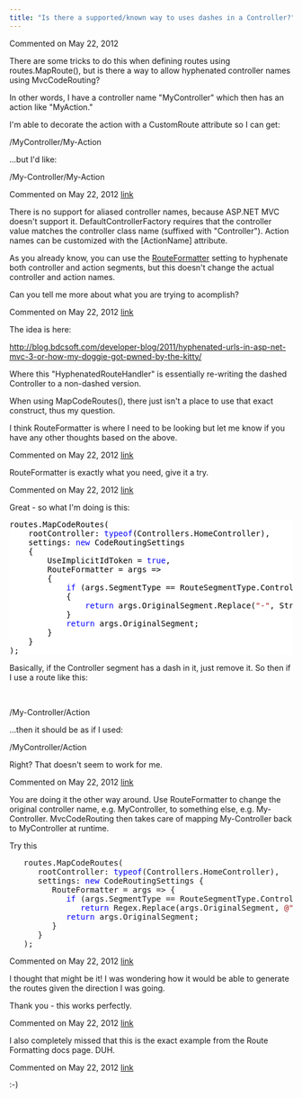 ```yaml
---
title: "Is there a supported/known way to uses dashes in a Controller?"
---
```

<div id="post839456" class="discussion-comment op">
   <div class="discussion-header">Commented on 
      <time datetime="2012-05-22T08:53:21.653-07:00" title="2012-05-22T08:53:21.653-07:00">May 22, 2012</time>
   </div>
   <div class="discussion-message">
<p>There are some tricks to do this when defining routes using routes.MapRoute(), but is there a way to allow hyphenated controller names using MvcCodeRouting?</p>
<p>In other words, I have a controller name &quot;MyController&quot; which then has an action like &quot;MyAction.&quot;</p>
<p>I'm able to decorate the action with a CustomRoute attribute so I can get:</p>
<p>/MyController/My-Action</p>
<p>...but I'd like:</p>
<p>/My-Controller/My-Action</p>
</div>
</div>
<div id="post839474" class="discussion-comment">
   <div class="discussion-header">Commented on 
      <time datetime="2012-05-22T09:18:15.753-07:00" title="2012-05-22T09:18:15.753-07:00">May 22, 2012</time> <a href="#post839474" class="post-link">link</a></div>
   <div class="discussion-message"><p>There is no support for aliased controller names, because ASP.NET MVC doesn't support it. DefaultControllerFactory requires that the controller value matches the controller class name (suffixed with "Controller").&nbsp;Action names can be customized with the [ActionName] attribute.</p>
<p>As you already know, you can use the <a href="https://github.com/maxtoroq/MvcCodeRouting/blob/master/docs/Route-Formatting.md">RouteFormatter</a>&nbsp;setting to hyphenate both controller and action segments, but this doesn't change the actual controller and action names.</p>
<p>Can you tell me more about what you are trying to acomplish?</p></div>
</div>
<div id="post839495" class="discussion-comment">
   <div class="discussion-header">Commented on 
      <time datetime="2012-05-22T09:53:00.227-07:00" title="2012-05-22T09:53:00.227-07:00">May 22, 2012</time> <a href="#post839495" class="post-link">link</a></div>
   <div class="discussion-message"><p>The idea is here:</p>
<p><a href="http://blog.bdcsoft.com/developer-blog/2011/hyphenated-urls-in-asp-net-mvc-3-or-how-my-doggie-got-pwned-by-the-kitty/">http://blog.bdcsoft.com/developer-blog/2011/hyphenated-urls-in-asp-net-mvc-3-or-how-my-doggie-got-pwned-by-the-kitty/</a></p>
<p>Where this "HyphenatedRouteHandler" is essentially re-writing the dashed Controller to a non-dashed version.</p>
<p>When using MapCodeRoutes(), there just isn't a place to use that exact construct, thus my question.</p>
<p>I think RouteFormatter is where I need to be looking but let me know if you have any other thoughts based on the above.</p></div>
</div>
<div id="post839497" class="discussion-comment">
   <div class="discussion-header">Commented on 
      <time datetime="2012-05-22T09:58:40.76-07:00" title="2012-05-22T09:58:40.76-07:00">May 22, 2012</time> <a href="#post839497" class="post-link">link</a></div>
   <div class="discussion-message"><p>RouteFormatter is exactly what you need, give it a try.</p></div>
</div>
<div id="post839508" class="discussion-comment">
   <div class="discussion-header">Commented on 
      <time datetime="2012-05-22T10:19:59.69-07:00" title="2012-05-22T10:19:59.69-07:00">May 22, 2012</time> <a href="#post839508" class="post-link">link</a></div>
   <div class="discussion-message"><p>Great - so what I'm doing is this:</p>
<p>
<div style="color: black; background-color: white;">
<pre>routes.MapCodeRoutes(
	rootController: <span style="color: blue;">typeof</span>(Controllers.HomeController),
	settings: <span style="color: blue;">new</span> CodeRoutingSettings
	{
		UseImplicitIdToken = <span style="color: blue;">true</span>,
		RouteFormatter = args =&gt;
		{
			<span style="color: blue;">if</span> (args.SegmentType == RouteSegmentType.Controller &amp;&amp; args.OriginalSegment.Contains(<span style="color: #a31515;">"-"</span>))
			{
				<span style="color: blue;">return</span> args.OriginalSegment.Replace(<span style="color: #a31515;">"-"</span>, String.Empty);
			}
			<span style="color: blue;">return</span> args.OriginalSegment;
		}
	}
);
</pre>
</div>
</p>
<p>Basically, if the Controller segment has a dash in it, just remove it. So then if I use a route like this:</p>
<p>&nbsp;</p>
<p>/My-Controller/Action</p>
<p>...then it should be as if I used:</p>
<p>/MyController/Action</p>
<p>Right? That doesn't seem to work for me.</p></div>
</div>
<div id="post839511" class="discussion-comment marked-as-answer">
   <div class="discussion-header">Commented on 
      <time datetime="2012-05-22T10:27:20.097-07:00" title="2012-05-22T10:27:20.097-07:00">May 22, 2012</time> <a href="#post839511" class="post-link">link</a></div>
   <div class="discussion-message">
<p>You are doing it the other way around. Use RouteFormatter to change the original controller name, e.g. MyController, to something else, e.g. My-Controller. MvcCodeRouting then takes care of mapping My-Controller back to MyController at runtime.</p>
<p>Try this</p>
<pre>   routes.MapCodeRoutes(
      rootController: <span style="color:blue">typeof</span>(Controllers.HomeController),
      settings: <span style="color:blue">new</span> CodeRoutingSettings {
         RouteFormatter = args =&gt; {
            <span style="color:blue">if</span> (args.SegmentType == RouteSegmentType.Controller)
               <span style="color:blue">return</span> Regex.Replace(args.OriginalSegment, <span style="color:#a31515">@&quot;([a-z])([A-Z])&quot;</span>, <span style="color:#a31515">&quot;$1-$2&quot;</span>);
            <span style="color:blue">return</span> args.OriginalSegment;
         }
      }
   );
</pre>
</div>
</div>
<div id="post839513" class="discussion-comment">
   <div class="discussion-header">Commented on 
      <time datetime="2012-05-22T10:31:38.653-07:00" title="2012-05-22T10:31:38.653-07:00">May 22, 2012</time> <a href="#post839513" class="post-link">link</a></div>
   <div class="discussion-message"><p>I thought that might be it! I was wondering how it would be able to generate the routes given the direction I was going.</p>
<p>Thank you - this works perfectly.</p></div>
</div>
<div id="post839519" class="discussion-comment">
   <div class="discussion-header">Commented on 
      <time datetime="2012-05-22T10:45:28.09-07:00" title="2012-05-22T10:45:28.09-07:00">May 22, 2012</time> <a href="#post839519" class="post-link">link</a></div>
   <div class="discussion-message"><p>I also completely missed that this is the exact example from the Route Formatting docs page. DUH.</p></div>
</div>
<div id="post839545" class="discussion-comment">
   <div class="discussion-header">Commented on 
      <time datetime="2012-05-22T11:26:15.363-07:00" title="2012-05-22T11:26:15.363-07:00">May 22, 2012</time> <a href="#post839545" class="post-link">link</a></div>
   <div class="discussion-message"><p>:-)</p></div>
</div>